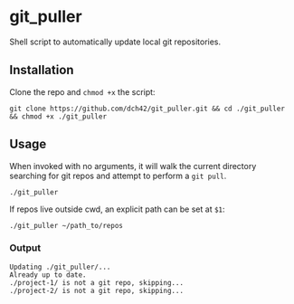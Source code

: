 # git_puller
Shell script to automatically update local git repositories.

## Installation

Clone the repo and `chmod +x` the script:
~~~
git clone https://github.com/dch42/git_puller.git && cd ./git_puller && chmod +x ./git_puller
~~~

## Usage

When invoked with no arguments, it will walk the current directory searching for git repos and attempt to perform a `git pull`.

~~~
./git_puller
~~~

If repos live outside cwd, an explicit path can be set at `$1`:

~~~
./git_puller ~/path_to/repos
~~~
### Output
~~~
Updating ./git_puller/...
Already up to date.
./project-1/ is not a git repo, skipping...
./project-2/ is not a git repo, skipping...
~~~